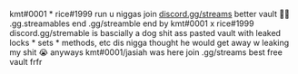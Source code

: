 kmt#0001 * rice#1999 run u niggas 
join [discord.gg/streams](https://discord.gg/streams) better vault 🤷‍♂️
.gg.streamables end 
.gg/streamble end by kmt#0001 x rice#1999
discord.gg/stremable is bascially a dog shit ass pasted vault with leaked locks * sets * methods, etc 
dis nigga thought he would get away w leaking my shit 😭
anyways kmt#0001/jasiah was here join .gg/streams best free vault frfr 

